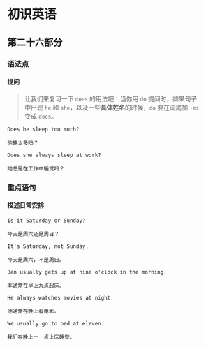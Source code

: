 # 初识英语

## 第二十六部分

### 语法点

#### 提问

> 让我们来复习一下 `does` 的用法吧！当你用 `do` 提问时，如果句子  
> 中出现 `he` 和 `she`，以及一些**具体姓名**的时候，`do` 要在词尾加 `-es`  
> 变成 `does`。

```text
Does he sleep too much?

他睡太多吗？
```

```text
Does she always sleep at work?

她总是在工作中睡觉吗？
```

### 重点语句

#### 描述日常安排

```text
Is it Saturday or Sunday?

今天是周六还是周日？
```

```text
It's Saturday, not Sunday.

今天是周六，不是周日。
```

```text
Ben usually gets up at nine o'clock in the morning.

本通常在早上九点起床。
```

```text
He always watches movies at night.

他通常在晚上看电影。
```

```text
We usually go to bed at eleven.

我们在晚上十一点上床睡觉。
```

